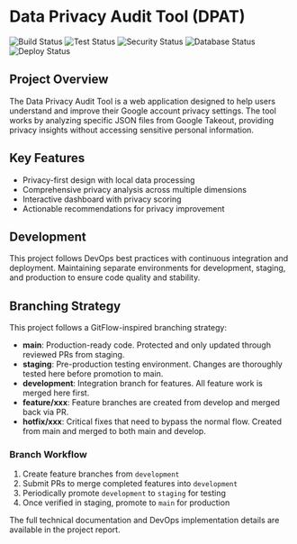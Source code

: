 # Data Privacy Audit Tool (DPAT)

![Build Status](https://github.com/Arno-ATU/DPAT/actions/workflows/build.yml/badge.svg)
![Test Status](https://github.com/Arno-ATU/DPAT/actions/workflows/tests.yml/badge.svg)
![Security Status](https://github.com/Arno-ATU/DPAT/actions/workflows/security.yml/badge.svg)
![Database Status](https://github.com/Arno-ATU/DPAT/actions/workflows/databases.yml/badge.svg)
![Deploy Status](https://github.com/Arno-ATU/DPAT/actions/workflows/deploy.yml/badge.svg)

## Project Overview

The Data Privacy Audit Tool is a web application designed to help users understand and improve their Google account privacy settings. The tool works by analyzing specific JSON files from Google Takeout, providing privacy insights without accessing sensitive personal information.

## Key Features

- Privacy-first design with local data processing
- Comprehensive privacy analysis across multiple dimensions
- Interactive dashboard with privacy scoring
- Actionable recommendations for privacy improvement

## Development

This project follows DevOps best practices with continuous integration and deployment. Maintaining separate environments for development, staging, and production to ensure code quality and stability.

## Branching Strategy

This project follows a GitFlow-inspired branching strategy:

- **main**: Production-ready code. Protected and only updated through reviewed PRs from staging.
- **staging**: Pre-production testing environment. Changes are thoroughly tested here before promotion to main.
- **development**: Integration branch for features. All feature work is merged here first.
- **feature/xxx**: Feature branches are created from develop and merged back via PR.
- **hotfix/xxx**: Critical fixes that need to bypass the normal flow. Created from main and merged to both main and develop.

### Branch Workflow

1. Create feature branches from `development`
2. Submit PRs to merge completed features into `development`
3. Periodically promote `development` to `staging` for testing
4. Once verified in staging, promote to `main` for production


The full technical documentation and DevOps implementation details are available in the project report.
